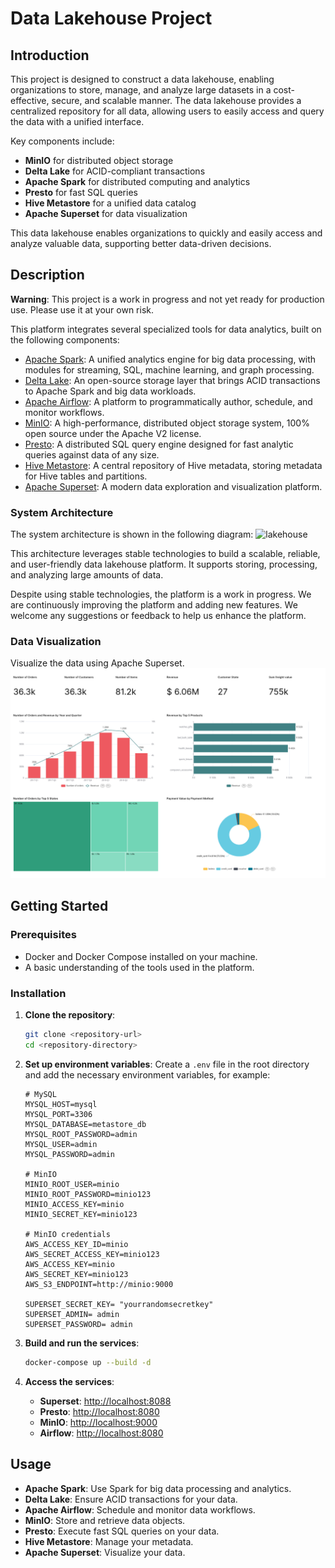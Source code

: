 # Data Lakehouse Project

## Introduction

This project is designed to construct a data lakehouse, enabling organizations to store, manage, and analyze large datasets in a cost-effective, secure, and scalable manner. The data lakehouse provides a centralized repository for all data, allowing users to easily access and query the data with a unified interface.

Key components include:

- **MinIO** for distributed object storage
- **Delta Lake** for ACID-compliant transactions
- **Apache Spark** for distributed computing and analytics
- **Presto** for fast SQL queries
- **Hive Metastore** for a unified data catalog
- **Apache Superset** for data visualization

This data lakehouse enables organizations to quickly and easily access and analyze valuable data, supporting better data-driven decisions.

## Description

**Warning**: This project is a work in progress and not yet ready for production use. Please use it at your own risk.

This platform integrates several specialized tools for data analytics, built on the following components:

- [Apache Spark](https://spark.apache.org/): A unified analytics engine for big data processing, with modules for streaming, SQL, machine learning, and graph processing.
- [Delta Lake](https://delta.io/): An open-source storage layer that brings ACID transactions to Apache Spark and big data workloads.
- [Apache Airflow](https://airflow.apache.org/): A platform to programmatically author, schedule, and monitor workflows.
- [MinIO](https://min.io/): A high-performance, distributed object storage system, 100% open source under the Apache V2 license.
- [Presto](https://prestodb.io/): A distributed SQL query engine designed for fast analytic queries against data of any size.
- [Hive Metastore](https://cwiki.apache.org/confluence/display/Hive/Hive+Metastore): A central repository of Hive metadata, storing metadata for Hive tables and partitions.
- [Apache Superset](https://superset.apache.org/): A modern data exploration and visualization platform.

### System Architecture

The system architecture is shown in the following diagram:
![lakehouse](./.images/Data-System-Architecture.png)

This architecture leverages stable technologies to build a scalable, reliable, and user-friendly data lakehouse platform. It supports storing, processing, and analyzing large amounts of data.

Despite using stable technologies, the platform is a work in progress. We are continuously improving the platform and adding new features. We welcome any suggestions or feedback to help us enhance the platform.

### Data Visualization

Visualize the data using Apache Superset.
![lakehouse](./images/sales_dashboard.png)

## Getting Started

### Prerequisites

- Docker and Docker Compose installed on your machine.
- A basic understanding of the tools used in the platform.

### Installation

1. **Clone the repository**:

   ```bash
   git clone <repository-url>
   cd <repository-directory>
   ```

2. **Set up environment variables**:
   Create a `.env` file in the root directory and add the necessary environment variables, for example:

   ```env
   # MySQL
   MYSQL_HOST=mysql
   MYSQL_PORT=3306
   MYSQL_DATABASE=metastore_db
   MYSQL_ROOT_PASSWORD=admin
   MYSQL_USER=admin
   MYSQL_PASSWORD=admin

   # MinIO
   MINIO_ROOT_USER=minio
   MINIO_ROOT_PASSWORD=minio123
   MINIO_ACCESS_KEY=minio
   MINIO_SECRET_KEY=minio123

   # MinIO credentials
   AWS_ACCESS_KEY_ID=minio
   AWS_SECRET_ACCESS_KEY=minio123
   AWS_ACCESS_KEY=minio
   AWS_SECRET_KEY=minio123
   AWS_S3_ENDPOINT=http://minio:9000

   SUPERSET_SECRET_KEY= "yourrandomsecretkey"
   SUPERSET_ADMIN= admin
   SUPERSET_PASSWORD= admin

   ```

3. **Build and run the services**:

   ```bash
   docker-compose up --build -d
   ```

4. **Access the services**:
   - **Superset**: [http://localhost:8088](http://localhost:8088)
   - **Presto**: [http://localhost:8080](http://localhost:8080)
   - **MinIO**: [http://localhost:9000](http://localhost:9000)
   - **Airflow**: [http://localhost:8080](http://localhost:8080)

## Usage

- **Apache Spark**: Use Spark for big data processing and analytics.
- **Delta Lake**: Ensure ACID transactions for your data.
- **Apache Airflow**: Schedule and monitor data workflows.
- **MinIO**: Store and retrieve data objects.
- **Presto**: Execute fast SQL queries on your data.
- **Hive Metastore**: Manage your metadata.
- **Apache Superset**: Visualize your data.
